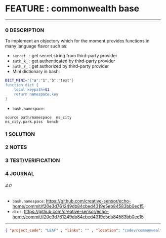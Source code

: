 # FEATURE : commonwealth base
--------------------------------
### 0 DESCRIPTION
To implement an  objectory which for the moment provides functions in many language flavor such as:
- ```secret_``` : get secret string from third-party provider
- ```auth_k_``` : get authenticated by third-party provider
- ```auth_r_``` : get authorized by third-party provider
- Mini dictionary in bash:
```bash
DICT_MINI="{"a":"1","b":"text"}
function dict {
    local keypath=$1
    return namespace.key
}
```
- ```bash.namespace```:
```
source path/namespace  ns_city
ns_city.park.piss  bench
```


### 1 SOLUTION


### 2 NOTES


### 3 TEST/VERIFICATION


### 4 JOURNAL
###### 4.0
- ```bash.namespace```: https://github.com/creative-sensor/echo-home/commit/f20e3d761249db84cbed4319e5eb84583bb0ec15
- ```dict```: https://github.com/creative-sensor/echo-home/commit/f20e3d761249db84cbed4319e5eb84583bb0ec15




--------------------------------
```json
{ "project_code": "LEAF" , "links": "" , "location": "codev/commonwealth" , "fpoint": "5" }
```
